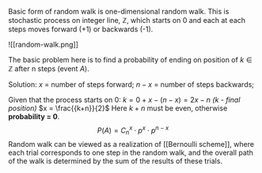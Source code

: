 Basic form of random walk is one-dimensional random walk.
This is stochastic process on integer line, $\mathbb{Z}$, which starts on 0 and each at each steps moves forward (+1) or backwards (-1).

![[random-walk.png]]

The basic problem here is to find a probability of ending on position of $k \in \mathbb{Z}$ after n steps (event $A$).

Solution:
$x$ = number of steps forward;
$n-x$ = number of steps backwards;

Given that the process starts on 0:
$k = 0 + x - (n - x) = 2x - n$      *($k$ - final position)*
$x = \frac{{k+n}}{2}$
Here $k+n$ must be even, otherwise **probability = 0**.
$$
P(A) = C_{n}^{x} \cdot p^x \cdot p^{n-x}
$$
Random walk can be viewed as a realization of [[Bernoulli scheme]], where each trial corresponds to one step in the random walk, and the overall path of the walk is determined by the sum of the results of these trials.